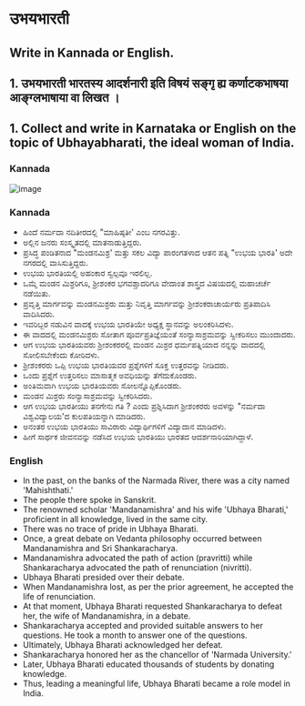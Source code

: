 # उभयभारती
## Write in Kannada or English.
## 1. उभयभारती भारतस्य आदर्शनारी इति विषयं सङ्गृ ह्य कर्णाटकभाषया आङ्ग्लभाषाया वा लिखत ।
## 1. Collect and write in Karnataka or English on the topic of Ubhayabharati, the ideal woman of India.
### Kannada
![image](https://github.com/KaveriBridge/sslc/assets/20998959/ed1d94a3-edfb-4580-808f-7f084b331862)
### Kannada
* ಹಿಂದೆ ನರ್ಮದಾ ನದಿತೀರದಲ್ಲಿ "ಮಾಹಿಷ್ಠತೀ' ಎಂಬ ನಗರವಿತ್ತು.
* ಅಲ್ಲಿನ ಜನರು ಸಂಸ್ಕೃತದಲ್ಲಿ ಮಾತನಾಡುತ್ತಿದ್ದರು.
* ಪ್ರಸಿದ್ಧ ಪಂಡಿತನಾದ "ಮಂಡನಮಿಶ್ರ' ಮತ್ತು ಸಕಲ ವಿದ್ಯಾ ಪಾರಂಗತಳಾದ ಆತನ ಪತ್ನಿ "ಉಭಯ ಭಾರತಿ' ಅದೇ ನಗರದಲ್ಲಿ ವಾಸಿಸುತ್ತಿದ್ದರು.
* ಉಭಯ ಭಾರತಿಯಲ್ಲಿ ಅಹಂಕಾರ ಸ್ವಲ್ಪವೂ ಇರಲಿಲ್ಲ.
* ಒಮ್ಮೆ ಮಂಡನ ಮಿಶ್ರರಿಗೂ, ಶ್ರೀಶಂಕರ ಭಗವಶ್ಚಾದರಿಗೂ ವೇದಾಂತ ಶಾಸ್ತ್ರದ ವಿಷಯದಲ್ಲಿ ಮಹಾಚರ್ಚೆ ನಡೆಯಿತು.
* ಪ್ರವೃತ್ತಿ ಮಾರ್ಗವನ್ನು ಮಂಡನಮಿಶ್ರರು ಮತ್ತು ನಿವೃತ್ತಿ ಮಾರ್ಗವನ್ನು ಶ್ರೀಶಂಕರಾಚಾರ್ಯರು ಪ್ರತಿಪಾದಿಸಿ ವಾದಿಸಿದರು.
* ಇವರಿಬ್ಬರ ನಡುವಿನ ವಾದಕ್ಕೆ ಉಭಯ ಭಾರತಿಯೇ ಅಧ್ಯಕ್ಷ ಸ್ಥಾನವನ್ನು ಅಲಂಕರಿಸಿದಳು.
* ಈ ವಾದದಲ್ಲಿ ಮಂಡನಮಿಶ್ರರು ಸೋತಾಗ ಪೂರ್ವಪ್ರತಿಜ್ಞೆಯಂತೆ ಸಂನ್ಯಾಸಾಶ್ರಮವನ್ನು ಸ್ವೀಕರಿಸಲು ಮುಂದಾದರು.
* ಆಗ ಉಭಯ ಭಾರತಿಯವರು ಶ್ರೀಶಂಕರರಲ್ಲಿ ಮಂಡನ ಮಿಶ್ರರ ಧರ್ಮಪತ್ನಿಯಾದ ನನ್ನನ್ನು ವಾದದಲ್ಲಿ ಸೋಲಿಸಬೇಕೆಂದು ಕೋರಿದಳು.
* ಶ್ರೀಶಂಕರರು ಒಪ್ಪಿ ಉಭಯ ಭಾರತಿಯವರ ಪ್ರಶ್ನೆಗಳಿಗೆ ಸೂಕ್ತ ಉತ್ತರವನ್ನು ನೀಡಿದರು.
* ಒಂದು ಪ್ರಶ್ನೆಗೆ ಉತ್ತರಿಸಲು ಮಾಸಾತ್ಮಕ ಅವಧಿಯನ್ನು ತೆಗೆದುಕೊಂಡರು.
* ಅಂತಿಮವಾಗಿ ಉಭಯ ಭಾರತಿಯವರು ಸೋಲನ್ನೊಪ್ಪಿಕೊಂಡರು.
* ಮಂಡನ ಮಿಶ್ರರು ಸಂನ್ಯಾಸಾಶ್ರಮವನ್ನು ಸ್ವೀಕರಿಸಿದರು.
* ಆಗ ಉಭಯ ಭಾರತೀಯು ತನಗೇನು ಗತಿ ? ಎಂದು ಪ್ರಶ್ನಿಸಿದಾಗ ಶ್ರೀಶಂಕರರು ಅವಳನ್ನು "ನರ್ಮದಾ ವಿಶ್ವವಿದ್ಯಾಲಯ'ದ ಕುಲಪತಿಯನ್ನಾಗಿ ಮಾಡಿದರು.
* ಅನಂತರ ಉಭಯ ಭಾರತಿಯು ಸಾವಿರಾರು ವಿದ್ಯಾರ್ಥಿಗಳಿಗೆ ವಿದ್ಯಾದಾನ ಮಾಡಿದಳು.
* ಹೀಗೆ ಸಾರ್ಥಕ ಜೀವನವನ್ನು ನಡೆಸಿದ ಉಭಯ ಭಾರತಿಯು ಭಾರತದ ಆದರ್ಶನಾರಿಯಾಗಿದ್ದಾಳೆ.

### English
* In the past, on the banks of the Narmada River, there was a city named 'Mahishthati.'
* The people there spoke in Sanskrit.
* The renowned scholar 'Mandanamishra' and his wife 'Ubhaya Bharati,' proficient in all knowledge, lived in the same city.
* There was no trace of pride in Ubhaya Bharati.
* Once, a great debate on Vedanta philosophy occurred between Mandanamishra and Sri Shankaracharya.
* Mandanamishra advocated the path of action (pravritti) while Shankaracharya advocated the path of renunciation (nivritti).
* Ubhaya Bharati presided over their debate.
* When Mandanamishra lost, as per the prior agreement, he accepted the life of renunciation.
* At that moment, Ubhaya Bharati requested Shankaracharya to defeat her, the wife of Mandanamishra, in a debate.
* Shankaracharya accepted and provided suitable answers to her questions. He took a month to answer one of the questions.
* Ultimately, Ubhaya Bharati acknowledged her defeat.
* Shankaracharya honored her as the chancellor of 'Narmada University.'
* Later, Ubhaya Bharati educated thousands of students by donating knowledge.
* Thus, leading a meaningful life, Ubhaya Bharati became a role model in India.
